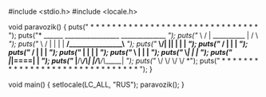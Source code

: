 #include <stdio.h>
#include <locale.h>

void paravozik() {
	puts("  * * * * * * * * * * * * * * * * * * * * * * * * * * * * * * * ");
	puts("*     ______     _________________        ______________       *");
	puts("*     \\    /      |  __________  |       /              \\      *");
	puts("*      \\  /       |  |        |  |    __/________________\\__   *");
	puts("*   ____\\/________|  |________|  |    |                    |   *");
	puts("*  /                             |    |                    |   *");
	puts("* /                              |    |                    |   *");
	puts("* |                              |    |                    |   *");
	puts("* \\                              |    |                    |   *");
	puts("*  \\_____________________________|    |                    |   *");
	puts("*  |_____________________________|====|                    |   *");
	puts("*  |____/\\_______________/\\______|    |____/\\______/\\______|   *");
	puts("*       \\/               \\/                \\/      \\/          *");
	puts("  * * * * * * * * * * * * * * * * * * * * * * * * * * * * * * * ");
}

void main() {
	setlocale(LC_ALL, "RUS");
	paravozik();
 }
